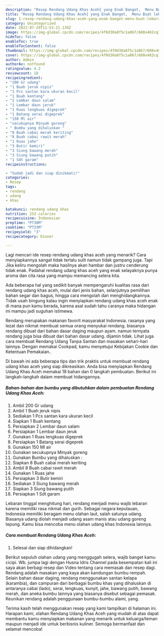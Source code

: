 ```yaml
---
description: "Resep Rendang Udang Khas Aceh{ yang Enak Banget,  Menu Buat lebaran"
title: "Resep Rendang Udang Khas Aceh{ yang Enak Banget,  Menu Buat lebaran"
slug: 1-resep-rendang-udang-khas-aceh-yang-enak-banget-menu-buat-lebaran
category: Uncategorized
date: 2022-07-29T11:53:21.139Z
image: https://img-global.cpcdn.com/recipes/4f0d30a8f5c1a067/680x482cq70/rendang-udang-khas-aceh-foto-resep-utama.jpg
hideToc: false
enableToc: true
enableTocContent: false
thumbnail: https://img-global.cpcdn.com/recipes/4f0d30a8f5c1a067/680x482cq70/rendang-udang-khas-aceh-foto-resep-utama.jpg
cover: https://img-global.cpcdn.com/recipes/4f0d30a8f5c1a067/680x482cq70/rendang-udang-khas-aceh-foto-resep-utama.jpg
author: Admin
authorAv: notfound
ratingvalue: 4.2
reviewcount: 18
recipeingredient:
- "200 Gr udang"
- "1 Buah jeruk nipis"
- "1 Pcs santan kara ukuran kecil"
- "1 Buah kentang"
- "2 Lembar daun salam"
- "1 Lembar daun jeruk"
- "1 Ruas lengkuas digeprek"
- "1 Batang serai digeprek"
- "150 Ml air"
- "secukupnya Minyak goreng"
- " Bumbu yang dihaluskan "
- "8 Buah cabai merah keriting"
- "8 Buah cabai rawit merah"
- "1 Ruas jahe"
- "3 Butir kemiri"
- "3 Siung bawang merah"
- "3 Siung bawang putih"
- "1 Sdt garam"
recipeinstructions:

- "Sudah jadi dan siap dinikmati!"
categories:
- Resep
tags:
- rendang
- udang
- khas

katakunci: rendang udang khas 
nutrition: 253 calories
recipecuisine: Indonesian
preptime: "PT30M"
cooktime: "PT33M"
recipeyield: "3"
recipecategory: Dinner

---
```



Lagi mencari ide resep rendang udang khas aceh yang menarik? Cara menyiapkannya sangat tidak terlalu sulit namun tidak gampang juga. Tapi Jika keliru mengolah maka hasilnya akan hambar dan justru cenderung tidak enak. Padahal rendang udang khas aceh yang enak selayaknya punya aroma dan cita rasa yang mampu memancing selera kita.


Ada beberapa hal yang sedikit banyak mempengaruhi kualitas rasa dari rendang udang khas aceh, mulai dari jenis bahan, selanjutnya pemilihan bahan segar dan bagus, hingga cara mengolah dan menghidangkannya. Tidak usah bingung kalau ingin menyiapkan rendang udang khas aceh enak di mana pun kamu berada, karena asal sudah tahu caranya maka hidangan ini mampu jadi suguhan istimewa.

Rendang merupakan makanan favorit masyarakat Indonesia. rasanya yang lezat dan nikmat membuat semua orang menyukai rendang. biasanya rendang dibuat dari bahan dasar daging maupun ayam. namun ternyata rendang juga bisa dibuat dari bahan dasar udang. dijamin tidak. Lihat juga cara membuat Rendang Udang Tanpa Santan dan masakan sehari-hari lainnya. Dengan memakai Cookpad, kamu menyetujui Kebijakan Cookie dan Ketentuan Pemakaian..


Di bawah ini ada beberapa tips dan trik praktis untuk membuat rendang udang khas aceh yang siap dikreasikan. Anda bisa menyiapkan Rendang Udang Khas Aceh memakai 18 bahan dan 0 langkah pembuatan. Berikut ini langkah-langkah dalam membuat hidangannya.

<!--inarticleads1-->

##### Bahan-bahan dan bumbu yang dibutuhkan dalam pembuatan Rendang Udang Khas Aceh:

1. Ambil 200 Gr udang
1. Ambil 1 Buah jeruk nipis
1. Sediakan 1 Pcs santan kara ukuran kecil
1. Siapkan 1 Buah kentang
1. Persiapkan 2 Lembar daun salam
1. Persiapkan 1 Lembar daun jeruk
1. Gunakan 1 Ruas lengkuas digeprek
1. Persiapkan 1 Batang serai digeprek
1. Gunakan 150 Ml air
1. Gunakan secukupnya Minyak goreng
1. Gunakan  Bumbu yang dihaluskan :
1. Siapkan 8 Buah cabai merah keriting
1. Ambil 8 Buah cabai rawit merah
1. Gunakan 1 Ruas jahe
1. Persiapkan 3 Butir kemiri
1. Sediakan 3 Siung bawang merah
1. Siapkan 3 Siung bawang putih
1. Persiapkan 1 Sdt garam


Lebaran tinggal menghitung hari, rendang menjadi menu wajib lebaran karena memiliki rasa nikmat dan gurih. Sebagai negara kepulauan, Indonesia memiliki beragam menu olahan laut, salah satunya udang. Biasanya udang diolah menjadi udang asam manis atau udang goreng tepung. Kamu bisa mencoba menu olahan udang khas Indonesia lainnya. 

<!--inarticleads2-->

##### Cara membuat Rendang Udang Khas Aceh:


1. Selesai dan siap dihidangkan!

Berikut sepuluh olahan udang yang menggugah selera, wajib banget kamu cicipi. Wb. jumpa lagi dengan Husna Idris Channel pada kesempatan kali ini saya akan berbagi resep dan Video tentang cara memasak dan resep dagi. Rendang adalah masakan yang kaya akan kandungan bumbu rempah. Selain bahan dasar daging, rendang menggunakan santan kelapa (karambia), dan campuran dari berbagai bumbu khas yang dihaluskan di antaranya cabai (lado), serai, lengkuas, kunyit, jahe, bawang putih, bawang merah, dan aneka bumbu lainnya yang biasanya disebut sebagai pemasak. Keunikan rendang adalah penggunaan bumbu-bumbu alami, yang. 

Terima kasih telah menggunakan resep yang kami tampilkan di halaman ini. Harapan kami, olahan Rendang Udang Khas Aceh yang mudah di atas dapat membantu kamu menyiapkan makanan yang menarik untuk keluarga/teman maupun menjadi ide untuk berbisnis kuliner. Semoga bermanfaat dan selamat mencoba!
